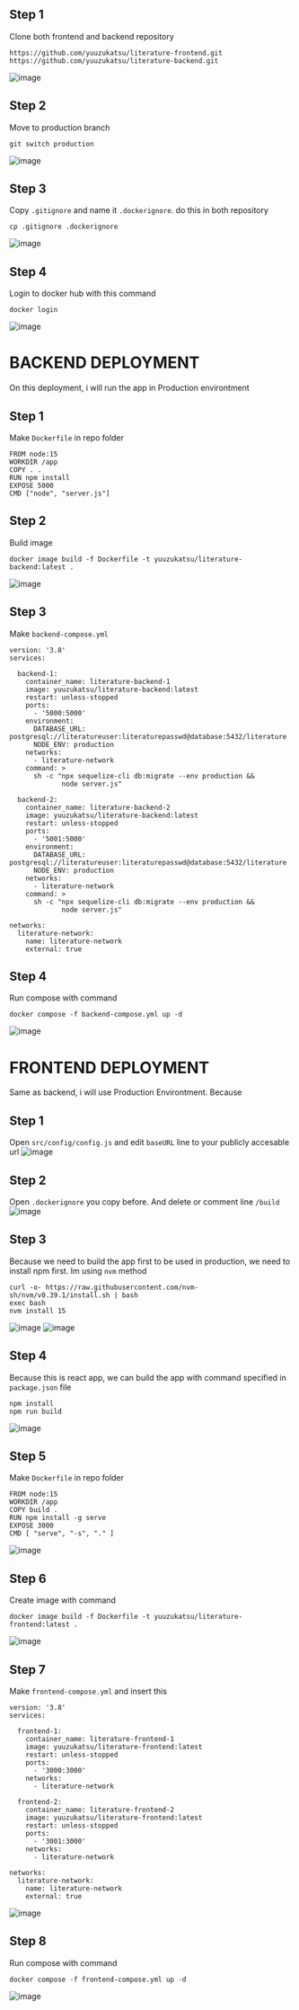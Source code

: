 ## Step 1
Clone both frontend and backend repository
```
https://github.com/yuuzukatsu/literature-frontend.git
https://github.com/yuuzukatsu/literature-backend.git
```
![image](https://user-images.githubusercontent.com/67664879/192433863-a9f31b93-6025-41bf-a012-cc63fd8c677d.png)

## Step 2
Move to production branch
```
git switch production
```
![image](https://user-images.githubusercontent.com/67664879/192434031-1d4ac181-4bfd-4b03-91c6-b5cb75c5aa43.png)

## Step 3
Copy `.gitignore` and name it `.dockerignore`. do this in both repository
```
cp .gitignore .dockerignore
```
![image](https://user-images.githubusercontent.com/67664879/192434607-8389bac0-ac9a-4d54-9cbd-aa08a5af61b4.png)

## Step 4
Login to docker hub with this command
```
docker login
```
![image](https://user-images.githubusercontent.com/67664879/192434854-e1b26c1f-1e2c-4f39-90d6-22c9964235e5.png)


# BACKEND DEPLOYMENT
On this deployment, i will run the app in Production environtment

## Step 1

Make `Dockerfile` in repo folder
```
FROM node:15
WORKDIR /app
COPY . .
RUN npm install
EXPOSE 5000
CMD ["node", "server.js"]
```


## Step 2
Build image
```
docker image build -f Dockerfile -t yuuzukatsu/literature-backend:latest .
```
![image](https://user-images.githubusercontent.com/67664879/192471148-b301c7b9-9c12-4180-ab43-beb02bc1bd6c.png)

## Step 3
Make `backend-compose.yml`
```
version: '3.8'
services:
  
  backend-1:
    container_name: literature-backend-1
    image: yuuzukatsu/literature-backend:latest
    restart: unless-stopped
    ports:
      - '5000:5000'
    environment:
      DATABASE_URL: postgresql://literatureuser:literaturepasswd@database:5432/literature
      NODE_ENV: production
    networks:
      - literature-network
    command: >
      sh -c "npx sequelize-cli db:migrate --env production &&
             node server.js"
  
  backend-2:
    container_name: literature-backend-2
    image: yuuzukatsu/literature-backend:latest
    restart: unless-stopped
    ports:
      - '5001:5000'
    environment:
      DATABASE_URL: postgresql://literatureuser:literaturepasswd@database:5432/literature
      NODE_ENV: production
    networks:
      - literature-network
    command: >
      sh -c "npx sequelize-cli db:migrate --env production &&
             node server.js"

networks:
  literature-network:
    name: literature-network
    external: true

```

## Step 4
Run compose with command
```
docker compose -f backend-compose.yml up -d
```
![image](https://user-images.githubusercontent.com/67664879/192480653-7de17bd6-6875-4cc0-92f4-abd10767c498.png)

# FRONTEND DEPLOYMENT
Same as backend, i will use Production Environtment. Because 

## Step 1
Open `src/config/config.js` and edit `baseURL` line to your publicly accesable url
![image](https://user-images.githubusercontent.com/67664879/192482770-36558210-e65d-492e-ba81-6356ba04a7a3.png)


## Step 2
Open `.dockerignore` you copy before. And delete or comment line `/build`
![image](https://user-images.githubusercontent.com/67664879/192485328-9fd00f40-d443-4984-bb36-087c2c3c1dc1.png)

## Step 3
Because we need to build the app first to be used in production, we need to install npm first. Im using `nvm` method
```
curl -o- https://raw.githubusercontent.com/nvm-sh/nvm/v0.39.1/install.sh | bash
exec bash
nvm install 15
```
![image](https://user-images.githubusercontent.com/67664879/192485692-c39ea937-3401-4a19-95fd-a16512c15673.png)
![image](https://user-images.githubusercontent.com/67664879/192485767-1f3c5bac-7ef0-438f-a8a1-42cdd3b24df5.png)

## Step 4
Because this is react app, we can build the app with command specified in `package.json` file
```
npm install
npm run build
```
![image](https://user-images.githubusercontent.com/67664879/192486443-75410eb4-9af7-4436-9b20-28e2539bdb0c.png)

## Step 5
Make `Dockerfile` in repo folder
```
FROM node:15
WORKDIR /app
COPY build .
RUN npm install -g serve
EXPOSE 3000
CMD [ "serve", "-s", "." ]
```
![image](https://user-images.githubusercontent.com/67664879/192497596-3f2765ea-b771-4434-9c34-4a4b36297e0d.png)

## Step 6
Create image with command
```
docker image build -f Dockerfile -t yuuzukatsu/literature-frontend:latest .
```
![image](https://user-images.githubusercontent.com/67664879/192498420-e2a81f4f-713c-4f5f-b278-506eb2a8a3b5.png)

## Step 7
Make `frontend-compose.yml` and insert this
```
version: '3.8'
services:
  
  frontend-1:
    container_name: literature-frontend-1
    image: yuuzukatsu/literature-frontend:latest
    restart: unless-stopped
    ports:
      - '3000:3000'
    networks:
      - literature-network
  
  frontend-2:
    container_name: literature-frontend-2
    image: yuuzukatsu/literature-frontend:latest
    restart: unless-stopped
    ports:
      - '3001:3000'
    networks:
      - literature-network
    
networks:
  literature-network:
    name: literature-network
    external: true

```
![image](https://user-images.githubusercontent.com/67664879/192499708-6823eb85-7659-4c93-9af6-cec7b30729e0.png)

## Step 8
Run compose with command
```
docker compose -f frontend-compose.yml up -d
```
![image](https://user-images.githubusercontent.com/67664879/192500192-c9d514b5-4da0-4f1d-a591-11d125beba88.png)

